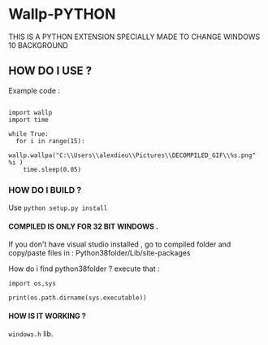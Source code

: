 # Wallp-PYTHON
THIS IS A PYTHON EXTENSION SPECIALLY MADE TO CHANGE WINDOWS 10 BACKGROUND

## HOW DO I USE ?

Example code :

```

import wallp
import time

while True:
  for i in range(15):
    wallp.wallpa("C:\\Users\\alexdieu\\Pictures\\DECOMPILED_GIF\\%s.png" %i )
    time.sleep(0.05)

```

### HOW DO I BUILD ?

Use  `python setup.py install`

#### COMPILED IS ONLY FOR 32 BIT WINDOWS .

If you don't have visual studio installed , go to compiled folder and copy/paste files in :  Python38folder/Lib/site-packages

How do i find python38folder ? execute that :

```
import os,sys

print(os.path.dirname(sys.executable))

```

#### HOW IS IT WORKING ? 

`windows.h` lib.
